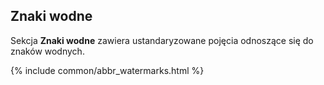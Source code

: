 ## Znaki wodne

Sekcja **Znaki wodne** zawiera ustandaryzowane pojęcia odnoszące się do znaków wodnych.

{% include common/abbr_watermarks.html %}